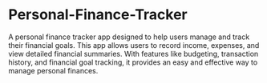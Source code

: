# Personal-Finance-Tracker
A personal finance tracker app designed to help users manage and track their financial goals. This app allows users to record income, expenses, and view detailed financial summaries. With features like budgeting, transaction history, and financial goal tracking, it provides an easy and effective way to manage personal finances.
